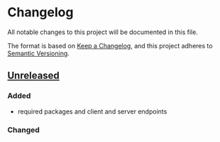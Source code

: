 # Changelog
All notable changes to this project will be documented in this file.

The format is based on [Keep a Changelog](https://keepachangelog.com/en/1.0.0/),
and this project adheres to [Semantic Versioning](https://semver.org/spec/v2.0.0.html).

## [Unreleased]
### Added
- required packages and client and server endpoints

### Changed


[Unreleased]: https://github.com/bohrsty/agenda-display/compare/81c0b52...HEAD
